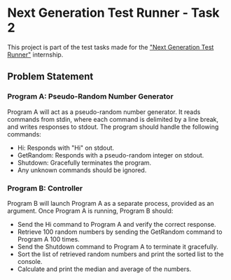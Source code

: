 # Next Generation Test Runner - Task 2

This project is part of the test tasks made for the ["Next Generation Test Runner"](https://internship.jetbrains.com/projects/1484/) internship.

## Problem Statement

### Program A: Pseudo-Random Number Generator

Program A will act as a pseudo-random number generator. It reads commands from stdin, where each command is delimited by a line break, and writes responses to stdout. The program should handle the following commands:

- Hi: Responds with "Hi" on stdout.
- GetRandom: Responds with a pseudo-random integer on stdout.
- Shutdown: Gracefully terminates the program.
- Any unknown commands should be ignored.

### Program B: Controller

Program B will launch Program A as a separate process, provided as an argument. Once Program A is running, Program B should:

- Send the Hi command to Program A and verify the correct response.
- Retrieve 100 random numbers by sending the GetRandom command to Program A 100 times.
- Send the Shutdown command to Program A to terminate it gracefully.
- Sort the list of retrieved random numbers and print the sorted list to the console.
- Calculate and print the median and average of the numbers.
